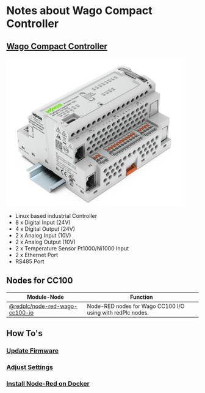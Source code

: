 # Notes about Wago Compact Controller 

## [Wago Compact Controller](https://www.wago.com/global/plcs-%E2%80%93-controllers/compact-controller-100/p/751-9301)

![image info](images/cc100.png)

- Linux based industrial Controller
- 8 x Digital Input (24V)
- 4 x Digital Output (24V)
- 2 x Analog Input (10V)
- 2 x Analog Output (10V)
- 2 x Temperature Sensor Pt1000/Ni1000 Input
- 2 x Ethernet Port
- RS485 Port

## Nodes for CC100

|Module-Node|Function|
|---|---|
|[@redplc/node-red-wago-cc100-io](https://www.npmjs.com/package/@redplc/node-red-wago-cc100-io)|Node-RED nodes for Wago CC100 I/O using with redPlc nodes.|

## How To's
### [Update Firmware](UpdateFirmware.md)
### [Adjust Settings](AdjustSettings.md)
### [Install Node-Red on Docker](InstallNodeRedDocker.md)

